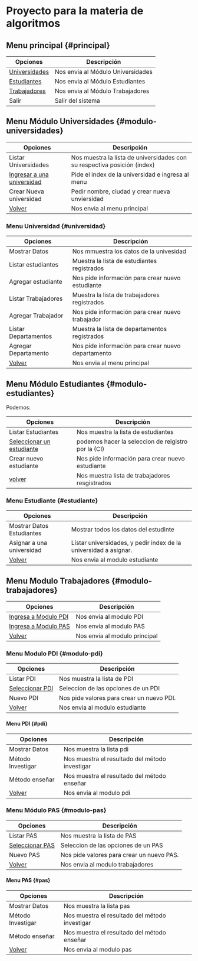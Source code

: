 # Proyecto para la materia de algoritmos

## Menu principal {#principal}

| Opciones                               | Descripción                       |
| -------------------------------------- | --------------------------------- |
| [Universidades](#modulo-universidades) | Nos envia al Módulo Universidades |
| [Estudiantes](#modulo-estudiantes)     | Nos envia al Módulo Estudiantes   |
| [Trabajadores](#modulo-trabajadores)   | Nos envia al Módulo Trabajadores  |
| Salir                                  | Salir del sistema                 |

## Menu Módulo Universidades {#modulo-universidades}

| Opciones                                   | Descripción                                                              |
| ------------------------------------------ | ------------------------------------------------------------------------ |
| Listar Universidades                       | Nos muestra la lista de universidades con su respectiva posición (index) |
| [Ingresar a una universidad](#universidad) | Pide el index de la universidad e ingresa al menu                        |
| Crear Nueva universidad                    | Pedir nombre, ciudad y crear nueva unviersidad                           |
| [Volver](#principal)                       | Nos envia al menu principal                                              |

### Menu Universidad {#universidad}

| Opciones             | Descripción                                        |
| -------------------- | -------------------------------------------------- |
| Mostrar Datos        | Nos mmuestra los datos de la univesidad            |
| Listar estudiantes   | Muestra la lista de estudiantes registrados        |
| Agregar estudiante   | Nos pide información para crear nuevo estudiante   |
| Listar Trabajadores  | Muestra la lista de trabajadores registrados       |
| Agregar Trabajador   | Nos pide información para crear nuevo trabajador   |
| Listar Departamentos | Muestra la lista de departamentos registrados      |
| Agregar Departamento | Nos pide información para crear nuevo departamento |
| [Volver](#principal) | Nos envia al menu principal                        |

## Menu Módulo Estudiantes {#modulo-estudiantes}

Podemos:

| Opciones                                 | Descripción                                         |
| ---------------------------------------- | --------------------------------------------------- |
| Listar Estudiantes                       | Nos muestra la lista de estudiantes                 |
| [Seleccionar un estudiante](#estudiante) | podemos hacer la seleccion de reigistro por la (CI) |
| Crear nuevo estudiante                   | Nos pide información para crear nuevo estudiante    |
| [volver](#principal)                     | Nos muestra lista de trabajadores resgistrados      |

### Menu Estudiante {#estudiante}

| Opciones                      | Descripción                                                      |
| ----------------------------- | ---------------------------------------------------------------- |
| Mostrar Datos Estudiantes     | Mostrar todos los datos del estudinte                            |
| Asignar a una universidad     | Listar universidades, y pedir index de la universidad a asignar. |
| [Volver](#modulo-estudiantes) | Nos envia al modulo estudiante                                   |

## Menu Modulo Trabajadores {#modulo-trabajadores}

| Opciones                            | Descripción                   |
| ----------------------------------- | ----------------------------- |
| [Ingresa a Modulo PDI](#modulo-pdi) | Nos envia al modulo PDI       |
| [Ingresa a Modulo PAS](#modulo-pas) | Nos envia al modulo PAS       |
| [Volver](#principal)                | Nos envia al modulo principal |

### Menu Modulo PDI {#modulo-pdi}

| Opciones                       | Descripción                               |
| ------------------------------ | ----------------------------------------- |
| Listar PDI                     | Nos muestra la lista de PDI               |
| [Seleccionar PDI](#pdi)        | Seleccion de las opciones de un PDI       |
| Nuevo PDI                      | Nos pide valores para crear un nuevo PDI. |
| [Volver](#modulo-trabajadores) | Nos envia al modulo estudiante            |

#### Menu PDI {#pdi}

| Opciones              | Descripción                                    |
| --------------------- | ---------------------------------------------- |
| Mostrar Datos         | Nos muestra la lista pdi                       |
| Método Investigar     | Nos muestra el resultado del método investigar |
| Método enseñar        | Nos muestra el resultado del método enseñar    |
| [Volver](#modulo-pdi) | Nos envia al modulo pdi                        |

### Menu Módulo PAS {#modulo-pas}

| Opciones                       | Descripción                               |
| ------------------------------ | ----------------------------------------- |
| Listar PAS                     | Nos muestra la lista de PAS               |
| [Seleccionar PAS](#pas)        | Seleccion de las opciones de un PAS       |
| Nuevo PAS                      | Nos pide valores para crear un nuevo PAS. |
| [Volver](#modulo-trabajadores) | Nos envia al modulo trabajadores          |

#### Menu PAS {#pas}

| Opciones              | Descripción                                    |
| --------------------- | ---------------------------------------------- |
| Mostrar Datos         | Nos muestra la lista pas                       |
| Método Investigar     | Nos muestra el resultado del método investigar |
| Método enseñar        | Nos muestra el resultado del método enseñar    |
| [Volver](#modulo-pas) | Nos envia al modulo pas                        |
